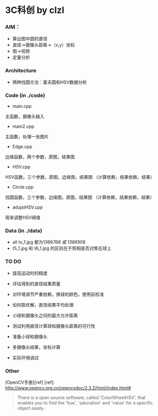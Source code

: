 3C科创 by clzl
===============
### AIM：

* 算出图中圆的直径
* 直径->摄像头距离->（x,y）坐标
* 图->视频
* 定量分析

### Architecture

* 两种找圆方法：霍夫圆和HSV数据分析

### Code (in ./code)

* main.cpp

主函数，摄像头输入

* main2.cpp

主函数，处理一张图片

* Edge.cpp

边缘函数，两个参数，原图，结果图

* HSV.cpp

HSV函数，三个参数，原图，边缘图，结果图 （计算依赖，结果依赖，结果）

* Circle.cpp

找圆函数，三个参数，边缘图，原图，结果图 （计算依赖，结果依赖，结果）

* adujstHSV.cpp

用来调整HSV阀值

### Data (in ./data)
* all tx_1.jpg 都为1366*768 或 1366*908
* t5_1.jpg 和 t6_1.jpg 的区别在于照相是否对焦在球上

### TO DO
* 提高运动时的精度

* 评估得到的直径结果质量

* 对环境调节严重依赖，换球的颜色，使用前校准

* 如何取优解，直径结果平均处理

* 小球和摄像头之间的最大允许距离

* 测试利用直径计算球和摄像头距离的可行性

* 准备小球和摄像头

* 多摄像头结果，坐标计算

* 实际环境调试

### Other
[OpenCV手册][ref]
[ref]: http://www.opencv.org.cn/opencvdoc/2.3.2/html/index.html#

> There is a open source software, called 'ColorWheelHSV', that enables you to find the 'hue', 'saturation' and 'value' for a specific object easily.
